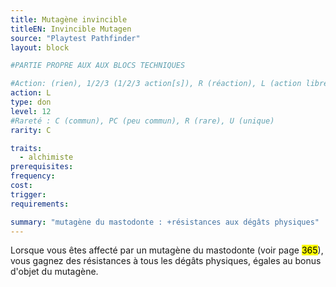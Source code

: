 ```yaml
---
title: Mutagène invincible
titleEN: Invincible Mutagen
source: "Playtest Pathfinder"
layout: block

#PARTIE PROPRE AUX AUX BLOCS TECHNIQUES

#Action: (rien), 1/2/3 (1/2/3 action[s]), R (réaction), L (action libre)
action: L
type: don
level: 12
#Rareté : C (commun), PC (peu commun), R (rare), U (unique)
rarity: C

traits:
  - alchimiste
prerequisites: 
frequency: 
cost:
trigger: 
requirements:

summary: "mutagène du mastodonte : +résistances aux dégâts physiques"
---
```


Lorsque vous êtes affecté par un mutagène du mastodonte (voir page <mark>365</mark>), vous gagnez des résistances à tous les dégâts physiques, égales au bonus d'objet du mutagène.
